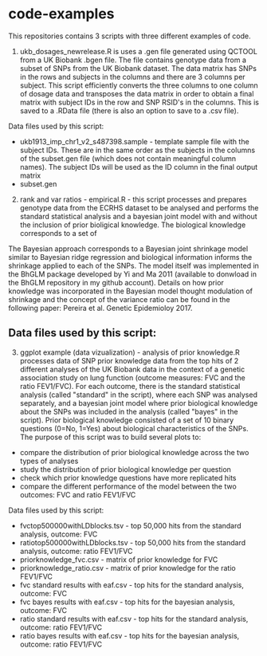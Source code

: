 # code-examples

This repositories contains 3 scripts with three different examples of code.
1) ukb_dosages_newrelease.R is uses a .gen file generated using QCTOOL from a UK Biobank .bgen file. The file contains genotype data from a subset of SNPs from the UK Biobank dataset. The data matrix has SNPs in the rows and subjects in the columns and there are 3 columns per subject. This script efficiently converts the three columns to one column of dosage data and transposes the data matrix in order to obtain a final matrix with subject IDs in the row and SNP RSID's in the columns. This is saved to a .RData file (there is also an option to save to a .csv file).

Data files used by this script:
- ukb1913_imp_chr1_v2_s487398.sample - template sample file with the subject IDs. These are in the same order as the subjects in the columns of the subset.gen file (which does not contain meaningful column names). The subject IDs will be used as the ID column in the final output matrix
- subset.gen



2) rank and var ratios - empirical.R - this script processes and prepares genotype data from the ECRHS dataset to be analysed and performs the standard statistical analysis and a bayesian joint model with and without the inclusion of prior bioligical knowledge. The biological knowledge corresponds to a set of 

The Bayesian approach corresponds to a Bayesian joint shrinkage model similar to Bayesian ridge regression and biological information informs the shrinkage applied to each of the SNPs. The model itself was implemented in the BhGLM package developed by Yi and Ma 2011 (available to donwload in the BhGLM repository in my github account). Details on how prior knowledge was incorporated in the Bayesian model thought modulation of shrinkage and the concept of the variance ratio can be found in the following paper: Pereira et al. Genetic Epidemioloy 2017.

Data files used by this script: 
- 



3) ggplot example (data vizualization) - analysis of prior knowledge.R processes data of SNP prior knowledge data from the top hits of 2 different analyses of the UK Biobank data in the context of a genetic association study on lung function (outcome measures: FVC and the ratio FEV1/FVC). For each outcome, there is the standard statistical analysis (called "standard" in the script), where each SNP was analysed separately, and a bayesian joint model where prior biological knowledge about the SNPs was included in the analysis (called "bayes" in the script). Prior biological knowledge consisted of a set of 10 binary questions (0=No, 1=Yes) about biological characteristics of the SNPs. The purpose of this script was to build several plots to:
  - compare the distribution of prior biological knowledge across the two types of analyses
  - study the distribution of prior biological knowledge per question
  - check which prior knowledge questions have more replicated hits
  - compare the different performance of the model between the two outcomes: FVC and ratio FEV1/FVC

Data files used by this script: 
- fvctop500000withLDblocks.tsv - top 50,000 hits from the standard analysis, outcome: FVC
- ratiotop500000withLDblocks.tsv - top 50,000 hits from the standard analysis, outcome: ratio FEV1/FVC
- priorknowledge_fvc.csv - matrix of prior knowledge for FVC
- priorknowledge_ratio.csv - matrix of prior knowledge for the ratio FEV1/FVC
- fvc standard results with eaf.csv - top hits for the standard analysis, outcome: FVC
- fvc bayes results with eaf.csv  - top hits for the bayesian analysis, outcome: FVC
- ratio standard results with eaf.csv - top hits for the standard analysis, outcome: ratio FEV1/FVC
- ratio bayes results with eaf.csv - top hits for the bayesian analysis, outcome: ratio FEV1/FVC
